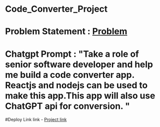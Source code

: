 # Code_Converter_Project
# Problem Statement : <a href="https://masai-school.notion.site/S1-D2-Assignment-Code-Converter-Debugger-Quality-Checker-App-b66228c3475641548d3a0942334441cf">Problem</a>
# Chatgpt Prompt : "Take a role of senior software developer and help me build a code converter app. Reactjs and nodejs can be used to make this  app.This app will also use ChatGPT api for conversion. "

#Deploy Link 
link - <a href="https://codeconverterapp.netlify.app/">Project link</a>
